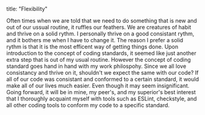 title: "Flexibility"

Often times when we are told that we need to do something that is new and out of our ussual routine, it ruffles our feathers. We are creatures of habit and thrive on a solid rythm. I personally thrive on a good consistant rythm, and it bothers me when I have to change it. The reason I prefer a solid rythm is that it is the most efficent way of getting things done. Upon introduction to the concept of coding standards, it seemed like just another extra step that is out of my usual routine. However the concept of coding standard goes hand in hand with my work philospohy. Since we all love consistancy and thrive on it, shouldn't we expect the same with our code? If all of our code was consistant and conformed to a certain standard, it would make all of our lives much easier. Even though it may seem insignificant. Going forward, it will be in mine, my peer's, and my superior's best interest that I thoroughly acquaint myself with tools such as ESLint, checkstyle, and all other coding tools to conform my code to a specific standard.
